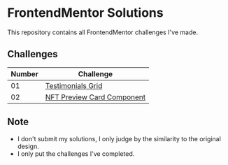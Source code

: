 # FrontendMentor Solutions

This repository contains all FrontendMentor challenges I've made.

## Challenges

| Number | Challenge |
| ------ | --------- |
| 01 | [Testimonials Grid](testimonials-grid) |
| 02 | [NFT Preview Card Component](nft-preview-card-component) |

## Note
- I don't submit my solutions, I only judge by the similarity to the original design.
- I only put the challenges I've completed.
